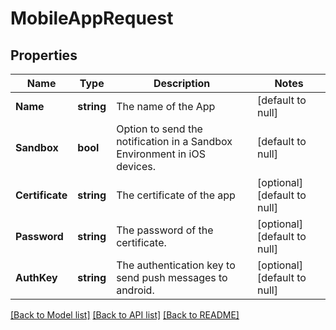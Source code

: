 # MobileAppRequest

## Properties
Name | Type | Description | Notes
------------ | ------------- | ------------- | -------------
**Name** | **string** | The name of the App | [default to null]
**Sandbox** | **bool** | Option to send the notification in a Sandbox Environment in iOS devices. | [default to null]
**Certificate** | **string** | The certificate of the app | [optional] [default to null]
**Password** | **string** | The password of the certificate. | [optional] [default to null]
**AuthKey** | **string** | The authentication key to send push messages to android. | [optional] [default to null]

[[Back to Model list]](../README.md#documentation-for-models) [[Back to API list]](../README.md#documentation-for-api-endpoints) [[Back to README]](../README.md)

